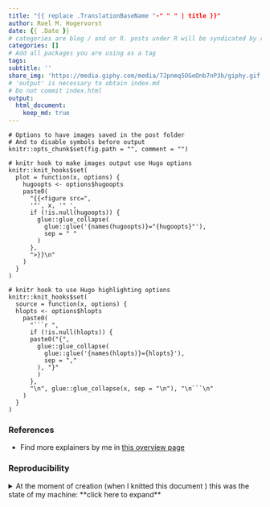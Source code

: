 ```yaml
---
title: "{{ replace .TranslationBaseName "-" " " | title }}"
author: Roel M. Hogervorst
date: {{ .Date }}
# categories are blog / and or R. posts under R will be syndicated by r-bloggers and rweekly
categories: []
# Add all packages you are using as a tag
tags:
subtitle: ''
share_img: 'https://media.giphy.com/media/7Jpnmq5OGeOnb7nP3b/giphy.gif'
# 'output' is necessary to obtain index.md
# Do not commit index.html
output: 
  html_document:
    keep_md: true
---
```


<!-- tags  at least intermediate, clarification, explainer and all packages used.  -->
<!-- categories: R and blog. Blog is general, R means rweekly and r-bloggers -->
<!-- share img is either a complete url or build on top of the base url (https://blog.rmhogervorst.nl) so do not use the same relative image link. But make it more complete post/slug/image.png -->

<!-- useful settings for rmarkdown-->

```{r setup, include=FALSE}
# Options to have images saved in the post folder
# And to disable symbols before output
knitr::opts_chunk$set(fig.path = "", comment = "")

# knitr hook to make images output use Hugo options
knitr::knit_hooks$set(
  plot = function(x, options) {
    hugoopts <- options$hugoopts
    paste0(
      "{{<figure src=",
      '"', x, '" ',
      if (!is.null(hugoopts)) {
        glue::glue_collapse(
          glue::glue('{names(hugoopts)}="{hugoopts}"'),
          sep = " "
        )
      },
      ">}}\n"
    )
  }
)

# knitr hook to use Hugo highlighting options
knitr::knit_hooks$set(
  source = function(x, options) {
  hlopts <- options$hlopts
    paste0(
      "```r ",
      if (!is.null(hlopts)) {
      paste0("{",
        glue::glue_collapse(
          glue::glue('{names(hlopts)}={hlopts}'),
          sep = ","
        ), "}"
        )
      },
      "\n", glue::glue_collapse(x, sep = "\n"), "\n```\n"
    )
  }
)
```
<!-- content -->

<!-- 
After reading this post, new r-users from another language will realize how they can do the thing they already know how to do in another language in R, so they will now use R for it

I believe readers of posts like these are intermediates (their mental model of the language and package is more in line with how other languages work). 
intermediate (regular user, have a mental model, but it is not very sophisticated) 
I wrote for intermediates with the following tags:
*tools, building packages, testing, slides in markdown, apply, package, advanced ggplot2, environments, animation, test, workflow, reproducability, version control, git, tidyeval*

explanation of how to do something in this language when you come from a different one
After reading this post, you will be able to do this thing you did in this language, but now in R

Frequently go back (bookmark) to this post as a reference to find out how you do a thing, and eventually use R alone because it is easier

Make a great image to add to the share link on top.
-->





### References
- Find more explainers by me in [this overview page](https://blog.rmhogervorst.nl//tags/clarification/)

### Reproducibility
<details>
<summary> At the moment of creation (when I knitted this document ) this was the state of my machine: **click here to expand** </summary>

```{r}
sessioninfo::session_info()
```

</details>